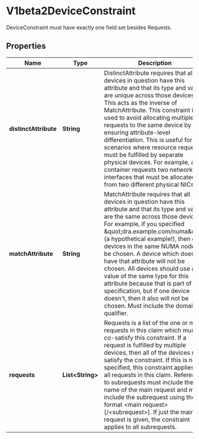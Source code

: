 

# V1beta2DeviceConstraint

DeviceConstraint must have exactly one field set besides Requests.
## Properties

Name | Type | Description | Notes
------------ | ------------- | ------------- | -------------
**distinctAttribute** | **String** | DistinctAttribute requires that all devices in question have this attribute and that its type and value are unique across those devices.  This acts as the inverse of MatchAttribute.  This constraint is used to avoid allocating multiple requests to the same device by ensuring attribute-level differentiation.  This is useful for scenarios where resource requests must be fulfilled by separate physical devices. For example, a container requests two network interfaces that must be allocated from two different physical NICs. |  [optional]
**matchAttribute** | **String** | MatchAttribute requires that all devices in question have this attribute and that its type and value are the same across those devices.  For example, if you specified \&quot;dra.example.com/numa\&quot; (a hypothetical example!), then only devices in the same NUMA node will be chosen. A device which does not have that attribute will not be chosen. All devices should use a value of the same type for this attribute because that is part of its specification, but if one device doesn&#39;t, then it also will not be chosen.  Must include the domain qualifier. |  [optional]
**requests** | **List&lt;String&gt;** | Requests is a list of the one or more requests in this claim which must co-satisfy this constraint. If a request is fulfilled by multiple devices, then all of the devices must satisfy the constraint. If this is not specified, this constraint applies to all requests in this claim.  References to subrequests must include the name of the main request and may include the subrequest using the format &lt;main request&gt;[/&lt;subrequest&gt;]. If just the main request is given, the constraint applies to all subrequests. |  [optional]



